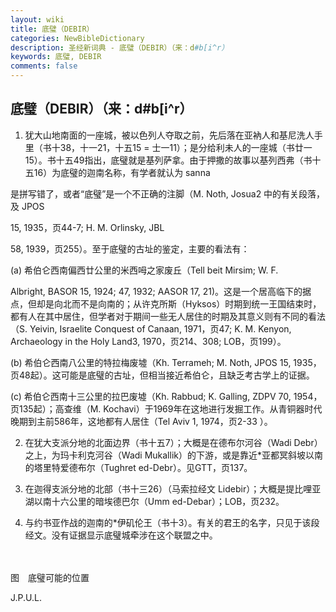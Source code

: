 ```yaml
---
layout: wiki
title: 底璧（DEBIR）
categories: NewBibleDictionary
description: 圣经新词典 - 底璧（DEBIR）（来：d#b[i^r）
keywords: 底璧, DEBIR
comments: false
---
```


## 底璧（DEBIR）（来：d#b[i^r）

1. 犹大山地南面的一座城，被以色列人夺取之前，先后落在亚衲人和基尼洗人手里（书十38，十一21，十五15 = 士一11）；是分给利未人的一座城（书廿一15）。书十五49指出，底璧就是基列萨拿。由于押撒的故事以基列西弗（书十五16）为底璧的迦南名称，有学者就认为 sanna

是拼写错了，或者“底璧”是一个不正确的注脚（M. Noth, Josua2 中的有关段落，及 JPOS

15, 1935，页44-7; H. M. Orlinsky, JBL

58, 1939，页255）。至于底璧的古址的鉴定，主要的看法有：

(a) 希伯仑西南偏西廿公里的米西呣之家废丘（Tell beit Mirsim; W. F.

Albright, BASOR 15, 1924; 47, 1932; AASOR 17, 21)。这是一个居高临下的据点，但却是向北而不是向南的；从许克所斯（Hyksos）时期到统一王国结束时，都有人在其中居住，但学者对于期间一些无人居住的时期及其意义则有不同的看法（S. Yeivin, Israelite Conquest of Canaan, 1971，页47; K. M. Kenyon, Archaeology in the Holy Land3, 1970，页214、308; LOB，页199）。

(b) 希伯仑西南八公里的特拉梅废墟（Kh. Terrameh; M. Noth, JPOS 15, 1935，页48起）。这可能是底璧的古址，但相当接近希伯仑，且缺乏考古学上的证据。

(c) 希伯仑西南十三公里的拉巴废墟（Kh. Rabbud; K. Galling, ZDPV 70, 1954，页135起）；高查维（M. Kochavi）于1969年在这地进行发掘工作。从青铜器时代晚期到主前586年，这地都有人居住（Tel Aviv 1, 1974，页2-33 ）。

2. 在犹大支派分地的北面边界（书十五7）；大概是在德布尔河谷（Wadi Debr）之上，为玛卡利克河谷（Wadi Mukallik）的下游，或是靠近*亚都冥斜坡以南的塔里特爱德布尔（Tughret ed-Debr）。见GTT，页137。

3. 在迦得支派分地的北部（书十三26）（马索拉经文 Lidebir）；大概是提比哩亚湖以南十六公里的暗埃德巴尔（Umm ed-Debar）；LOB，页232。

4. 与约书亚作战的迦南的*伊矶伦王（书十3）。有关的君王的名字，只见于该段经文。没有证据显示底璧城牵涉在这个联盟之中。

　





图　底璧可能的位置

J.P.U.L.








